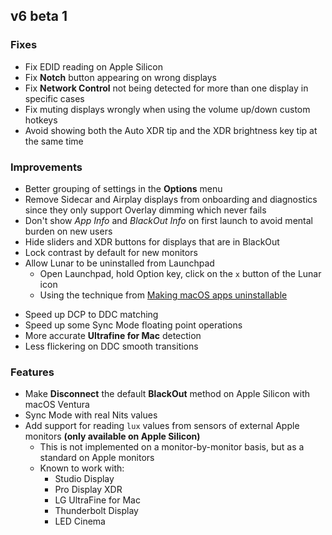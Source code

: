 ## v6 beta 1

### Fixes

* Fix EDID reading on Apple Silicon
* Fix **Notch** button appearing on wrong displays
* Fix **Network Control** not being detected for more than one display in specific cases
* Fix muting displays wrongly when using the volume up/down custom hotkeys
* Avoid showing both the Auto XDR tip and the XDR brightness key tip at the same time

### Improvements

* Better grouping of settings in the **Options** menu
* Remove Sidecar and Airplay displays from onboarding and diagnostics since they only support Overlay dimming which never fails
* Don't show *App Info* and *BlackOut Info* on first launch to avoid mental burden on new users
* Hide sliders and XDR buttons for displays that are in BlackOut
* Lock contrast by default for new monitors
* Allow Lunar to be uninstalled from Launchpad 
    * Open Launchpad, hold Option key, click on the `x` button of the Lunar icon
    * Using the technique from [Making macOS apps uninstallable](https://notes.alinpanaitiu.com/Making%20macOS%20apps%20uninstallable)
+ Speed up DCP to DDC matching
+ Speed up some Sync Mode floating point operations
+ More accurate **Ultrafine for Mac** detection
+ Less flickering on DDC smooth transitions

### Features

* Make **Disconnect** the default **BlackOut** method on Apple Silicon with macOS Ventura
* Sync Mode with real Nits values
* Add support for reading `lux` values from sensors of external Apple monitors **(only available on Apple Silicon)**
    * This is not implemented on a monitor-by-monitor basis, but as a standard on Apple monitors
    * Known to work with:
        * Studio Display
        * Pro Display XDR
        * LG UltraFine for Mac
        * Thunderbolt Display
        * LED Cinema
